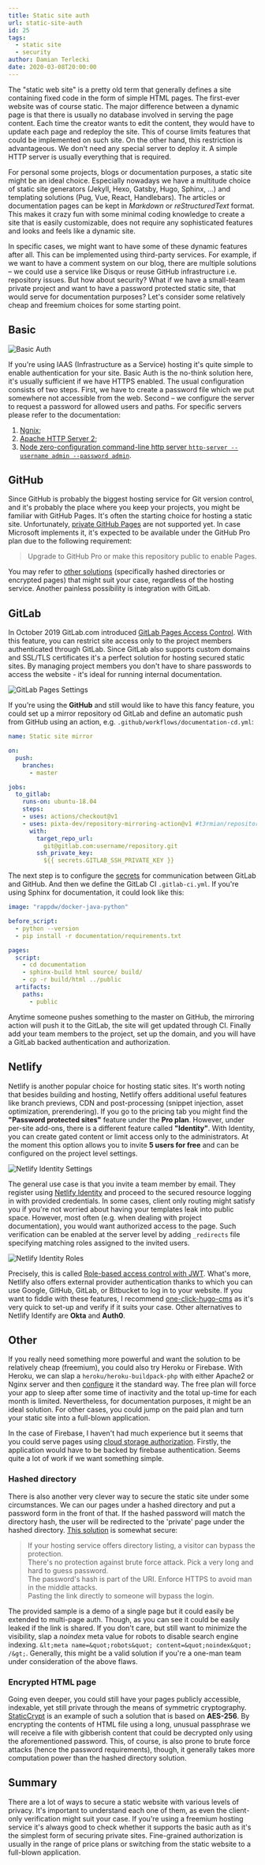 ```yaml
---
title: Static site auth
url: static-site-auth
id: 25
tags:
  - static site
  - security
author: Damian Terlecki
date: 2020-03-08T20:00:00
---
```


The "static web site" is a pretty old term that generally defines a site containing fixed code in the form of simple HTML pages. The first-ever website was of course static. The major difference between a dynamic page is that there is usually no database involved in serving the page content. Each time the creator wants to edit the content, they would have to update each page and redeploy the site. This of course limits features that could be implemented on such site. On the other hand, this restriction is advantageous. We don't need any special server to deploy it. A simple HTTP server is usually everything that is required.

For personal some projects, blogs or documentation purposes, a static site might be an ideal choice. Especially nowadays we have a multitude choice of static site generators (Jekyll, Hexo, Gatsby, Hugo, Sphinx, ...) and templating solutions (Pug, Vue, React, Handlebars). The articles or documentation pages can be kept in *Markdown* or *reStructuredText* format. This makes it crazy fun with some minimal coding knowledge to create a site that is easily customizable, does not require any sophisticated features and looks and feels like a dynamic site.

In specific cases, we might want to have some of these dynamic features after all. This can be implemented using third-party services. For example, if we want to have a comment system on our blog, there are multiple solutions –	we could use a service like Disqus or reuse GitHub infrastructure i.e. repository issues. But how about security? What if we have a small-team private project and want to have a password protected static site, that would serve for documentation purposes? Let's consider some relatively cheap and freemium choices for some starting point.

## Basic

<img src="/img/hq/basic-auth.png" alt="Basic Auth" title="Basic Auth">

If you're using IAAS (Infrastructure as a Service) hosting it's quite simple to enable authentication for your site. Basic Auth is the no-think solution here, it's usually sufficient if we have HTTPS enabled. The usual configuration consists of two steps. First, we have to create a password file which we put somewhere not accessible from the web. Second –	we configure the server to request a password for allowed users and paths. For specific servers please refer to the documentation:

1. [Ngnix](https://docs.nginx.com/nginx/admin-guide/security-controls/configuring-http-basic-authentication/);
2. [Apache HTTP Server 2](https://httpd.apache.org/docs/2.4/howto/auth.html);
3. [Node zero-configuration command-line http server `http-server --username admin --password admin`](https://www.npmjs.com/package/http-server).

## GitHub

Since GitHub is probably the biggest hosting service for Git version control, and it's probably the place where you keep your projects, you might be familiar with GitHub Pages. It's often the starting choice for hosting a static site.
Unfortunately, [private GitHub Pages](https://github.com/isaacs/github/issues/699) are not supported yet. In case Microsoft implements it, it's expected to be available under the GitHub Pro plan due to the following requirement:

> Upgrade to GitHub Pro or make this repository public to enable Pages.

You may refer to [other solutions](#other) (specifically hashed directories or encrypted pages) that might suit your case, regardless of the hosting service. Another painless possibility is integration with GitLab.

## GitLab

In October 2019 GitLab.com introduced [GitLab Pages Access Control](https://docs.gitlab.com/ce/user/project/pages/pages_access_control.html). With this feature, you can restrict site access only to the project members authenticated through GitLab. Since GitLab also supports custom domains and SSL/TLS certificates it's a perfect solution for hosting secured static sites. By managing project members you don't have to share passwords to access the website - it's ideal for running internal documentation.

<img src="/img/hq/gitlab-page-settings.png" alt="GitLab Pages Settings" title="GitLab Page Settings">

If you're using the **GitHub** and still would like to have this fancy feature, you could set up a mirror repository od GitLab and define an automatic push from GitHub using an action, e.g. `.github/workflows/documentation-cd.yml`:

```yml
name: Static site mirror

on:
  push:
    branches:    
      - master  

jobs:
  to_gitlab:
    runs-on: ubuntu-18.04
    steps:
    - uses: actions/checkout@v1
    - uses: pixta-dev/repository-mirroring-action@v1 #t3rmian/repository-mirroring-action@4bbf393 for git-lfs support
      with:
        target_repo_url:
          git@gitlab.com:username/repository.git
        ssh_private_key:
          ${{ secrets.GITLAB_SSH_PRIVATE_KEY }}
```

The next step is to configure the [secrets](https://help.github.com/en/actions/configuring-and-managing-workflows/creating-and-storing-encrypted-secrets) for communication between GitLab and GitHub. And then we define the GitLab CI `.gitlab-ci.yml`. If you're using Sphinx for documentation, it could look like this:

```yml
image: "rappdw/docker-java-python"

before_script:
  - python --version
  - pip install -r documentation/requirements.txt

pages:
  script:
    - cd documentation
    - sphinx-build html source/ build/
    - cp -r build/html ../public
  artifacts:
    paths:
      - public
```

Anytime someone pushes something to the master on GitHub, the mirroring action will push it to the GitLab, the site will get updated through CI. Finally add your team members to the project, set up the domain, and you will have a GitLab backed authentication and authorization.

## Netlify

Netlify is another popular choice for hosting static sites. It's worth noting that besides building and hosting, Netlify offers additional useful features like branch previews, CDN and post-processing (snippet injection, asset optimization, prerendering). If you go to the pricing tab you might find the **"Password protected sites"** feature under the **Pro plan**. However, under per-site add-ons, there is a different feature called **"Identity"**. With Identity, you can create gated content or limit access only to the administrators. At the moment this option allows you to invite **5 users for free** and can be configured on the project level settings.

<img src="/img/hq/netlify-identity.png" alt="Netlify Identity Settings" title="Netlify Identity Settings">

The general use case is that you invite a team member by email. They register using [Netlify Identity](https://github.com/netlify/netlify-identity-widget) and proceed to the secured resource logging in with provided credentials. In some cases, client only routing might satisfy you if you're not worried about having your templates leak into public space. However, most often (e.g. when dealing with project documentation), you would want authorized access to the page. Such verification can be enabled at the server level by adding `_redirects` file specifying matching roles assigned to the invited users.

<img src="/img/hq/netlify-identity-roles.png" alt="Netlify Identity Roles" title="Netlify Identity Roles">

Precisely, this is called [Role-based access control with JWT](https://docs.netlify.com/visitor-access/role-based-access-control/#create-users-and-set-roles). What's more, Netlify also offers external provider authentication thanks to which you can use Google, GitHub, GitLab, or Bitbucket to log in to your website. If you want to fiddle with these features, I recommend [one-click-hugo-cms](https://github.com/netlify-templates/one-click-hugo-cms) as it's very quick to set-up and verify if it suits your case. Other alternatives to Netlify Identify are **Okta** and **Auth0**.

## Other

If you really need something more powerful and want the solution to be relatively cheap (freemium), you could also try Heroku or Firebase. With Heroku, we can slap a `heroku/heroku-buildpack-php` with either Apache2 or Nginx server and then [configure](https://devcenter.heroku.com/articles/custom-php-settings#web-server-settings) it the standard way. The free plan will force your app to sleep after some time of inactivity and the total up-time for each month is limited. Nevertheless, for documentation purposes, it might be an ideal solution. For other cases, you could jump on the paid plan and turn your static site into a full-blown application.

In the case of Firebase, I haven't had much experience but it seems that you could serve pages using [cloud storage authorization](https://firebase.google.com/docs/storage/security/#authorization). Firstly, the application would have to be backed by firebase authentication. Seems quite a lot of work if we want something simple.

### Hashed directory

There is also another very clever way to secure the static site under some circumstances. We can our pages under a hashed directory and put a password form in the front of that. If the hashed password will match the directory hash, the user will be redirected to the 'private' page under the hashed directory. [This solution](https://github.com/matteobrusa/Password-protection-for-static-pages) is somewhat secure:

> If your hosting service offers directory listing, a visitor can bypass the protection.  
> There's no protection against brute force attack. Pick a very long and hard to guess password.  
> The password's hash is part of the URI. Enforce HTTPS to avoid man in the middle attacks.  
> Pasting the link directly to someone will bypass the login.  

The provided sample is a demo of a single page but it could easily be extended to multi-page auth. Though, as you can see it could be easily leaked if the link is shared. If you don't care, but still want to minimize the visibility, slap a *noindex* meta value for robots to disable search engine indexing.
`&lt;meta name=&quot;robots&quot; content=&quot;noindex&quot; /&gt;`. Generally, this might be a valid solution if you're a one-man team under consideration of the above flaws.

### Encrypted HTML page

Going even deeper, you could still have your pages publicly accessible, indexable, yet still private through the means of symmetric cryptography. [StaticCrypt](https://github.com/robinmoisson/staticrypt) is an example of such a solution that is based on **AES-256**. By encrypting the contents of HTML file using a long, unusual passphrase we will receive a file with gibberish content that could be decrypted only using the aforementioned password. This, of course, is also prone to brute force attacks (hence the password requirements), though, it generally takes more computation power than the hashed directory solution.

## Summary

There are a lot of ways to secure a static website with various levels of privacy. It's important to understand each one of them, as even the client-only verification might suit your case. If you're using a freemium hosting service it's always good to check whether it supports the basic auth as it's the simplest form of securing private sites. Fine-grained authorization is usually in the range of price plans or switching from the static website to a full-blown application.